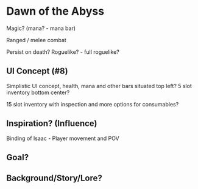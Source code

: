 # Dawn of the Abyss

Magic? (mana? - mana bar)

Ranged / melee combat

Persist on death? Roguelike? - full roguelike?

## UI Concept (#8)
Simplistic UI concept, health, mana and other bars situated top left?
5 slot inventory bottom center?

15 slot inventory with inspection and more options for consumables?

## Inspiration? (Influence)
Binding of Isaac - Player movement and POV

## Goal?


## Background/Story/Lore?
